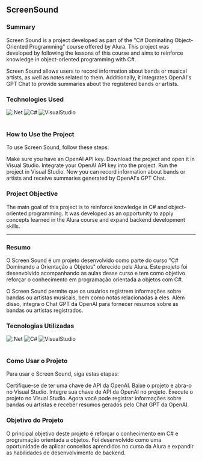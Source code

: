 ## ScreenSound

### Summary
Screen Sound is a project developed as part of the "C# Dominating Object-Oriented Programming" course offered by Alura. This project was developed by following the lessons of this course and aims to reinforce knowledge in object-oriented programming with C#.

Screen Sound allows users to record information about bands or musical artists, as well as notes related to them. Additionally, it integrates OpenAI's GPT Chat to provide summaries about the registered bands or artists.

### Technologies Used
<div style = "display: inline_block">
    <img align_item ="center" alt = ".Net" src = "https://img.shields.io/badge/.NET-5C2D91?style=for-the-badge&logo=.net&logoColor=white"/>
    <img align_item ="center" alt = "C#" src = "https://img.shields.io/badge/C%23-239120?style=for-the-badge&logo=c-sharp&logoColor=whit"/> 
    <img align_item = "center" alt = "VisualStudio" src = "https://img.shields.io/badge/Visual_Studio-5C2D91?style=for-the-badge&logo=visual%20studio&logoColor=white"/>
</div></br>

### How to Use the Project
To use Screen Sound, follow these steps:

Make sure you have an OpenAI API key.
Download the project and open it in Visual Studio.
Integrate your OpenAI API key into the project.
Run the project in Visual Studio.
Now you can record information about bands or artists and receive summaries generated by OpenAI's GPT Chat.

### Project Objective
The main goal of this project is to reinforce knowledge in C# and object-oriented programming. It was developed as an opportunity to apply concepts learned in the Alura course and expand backend development skills.

----------------------------------------------------------------------------------------------------------------------------------------------------------------------------------------------------------

### Resumo
O Screen Sound é um projeto desenvolvido como parte do curso "C# Dominando a Orientação a Objetos" oferecido pela Alura. Este projeto foi desenvolvido acompanhando as aulas desse curso e tem como objetivo reforçar o conhecimento em programação orientada a objetos com C#.

O Screen Sound permite que os usuários registrem informações sobre bandas ou artistas musicais, bem como notas relacionadas a eles. Além disso, integra o Chat GPT da OpenAI para fornecer resumos sobre as bandas ou artistas registrados.

### Tecnologias Utilizadas
<div style = "display: inline_block">
    <img align_item ="center" alt = ".Net" src = "https://img.shields.io/badge/.NET-5C2D91?style=for-the-badge&logo=.net&logoColor=white"/>
    <img align_item ="center" alt = "C#" src = "https://img.shields.io/badge/C%23-239120?style=for-the-badge&logo=c-sharp&logoColor=whit"/> 
    <img align_item = "center" alt = "VisualStudio" src = "https://img.shields.io/badge/Visual_Studio-5C2D91?style=for-the-badge&logo=visual%20studio&logoColor=white"/>
</div></br>

### Como Usar o Projeto
Para usar o Screen Sound, siga estas etapas:

Certifique-se de ter uma chave de API da OpenAI.
Baixe o projeto e abra-o no Visual Studio.
Integre sua chave de API da OpenAI no projeto.
Execute o projeto no Visual Studio.
Agora você pode registrar informações sobre bandas ou artistas e receber resumos gerados pelo Chat GPT da OpenAI.

### Objetivo do Projeto
O principal objetivo deste projeto é reforçar o conhecimento em C# e programação orientada a objetos. Foi desenvolvido como uma oportunidade de aplicar conceitos aprendidos no curso da Alura e expandir as habilidades de desenvolvimento de backend.
